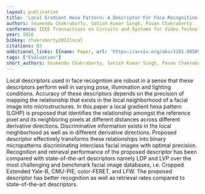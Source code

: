 ```yaml
---
layout: publication
title: 'Local Gradient Hexa Pattern: A Descriptor For Face Recognition And Retrieval'
authors: Soumendu Chakraborty, Satish Kumar Singh, Pavan Chakraborty
conference: IEEE Transactions on Circuits and Systems for Video Technology
year: 2016
bibkey: chakraborty2022local
citations: 83
additional_links: [{name: Paper, url: 'https://arxiv.org/abs/2201.00509'}]
tags: ["Evaluation"]
short_authors: Soumendu Chakraborty, Satish Kumar Singh, Pavan Chakraborty
---
```

Local descriptors used in face recognition are robust in a sense that these
descriptors perform well in varying pose, illumination and lighting conditions.
Accuracy of these descriptors depends on the precision of mapping the
relationship that exists in the local neighborhood of a facial image into
microstructures. In this paper a local gradient hexa pattern (LGHP) is proposed
that identifies the relationship amongst the reference pixel and its
neighboring pixels at different distances across different derivative
directions. Discriminative information exists in the local neighborhood as well
as in different derivative directions. Proposed descriptor effectively
transforms these relationships into binary micropatterns discriminating
interclass facial images with optimal precision. Recognition and retrieval
performance of the proposed descriptor has been compared with state-of-the-art
descriptors namely LDP and LVP over the most challenging and benchmark facial
image databases, i.e. Cropped Extended Yale-B, CMU-PIE, color-FERET, and LFW.
The proposed descriptor has better recognition as well as retrieval rates
compared to state-of-the-art descriptors.